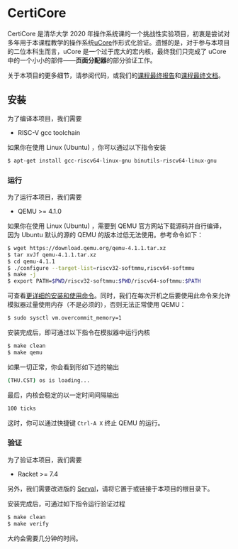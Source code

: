 # CertiCore

CertiCore 是清华大学 2020 年操作系统课的一个挑战性实验项目，初衷是尝试对多年用于本课程教学的操作系统[uCore](https://github.com/chyyuu/ucore_os_lab)作形式化验证。遗憾的是，对于参与本项目的二位本科生而言，uCore 是一个过于庞大的宏内核，最终我们只完成了 uCore 中的一个小小的部件——**页面分配器**的部分验证工作。

关于本项目的更多细节，请参阅代码，或我们的[课程最终报告](reports/最终报告.pdf)和[课程最终文档](reports/最终文档.pdf)。

## 安装

为了编译本项目，我们需要

* RISC-V gcc toolchain

如果你在使用 Linux (Ubuntu) ，你可以通过以下指令安装

```bash
$ apt-get install gcc-riscv64-linux-gnu binutils-riscv64-linux-gnu
```

### 运行

为了运行本项目，我们需要

* QEMU >= 4.1.0

如果你在使用 Linux (Ubuntu) ，需要到 QEMU 官方网站下载源码并自行编译，因为 Ubuntu 默认的源的 QEMU 的版本过低无法使用。参考命令如下：

```bash
$ wget https://download.qemu.org/qemu-4.1.1.tar.xz
$ tar xvJf qemu-4.1.1.tar.xz
$ cd qemu-4.1.1
$ ./configure --target-list=riscv32-softmmu,riscv64-softmmu
$ make -j
$ export PATH=$PWD/riscv32-softmmu:$PWD/riscv64-softmmu:$PATH
```

可查看[更详细的安装和使用命令](https://github.com/riscv/riscv-qemu/wiki)。同时，我们在每次开机之后要使用此命令来允许模拟器过量使用内存（不是必须的），否则无法正常使用 QEMU：

```bash
$ sudo sysctl vm.overcommit_memory=1
```

安装完成后，即可通过以下指令在模拟器中运行内核
```bash
$ make clean
$ make qemu
```

如果一切正常，你会看到形如下述的输出
```bash
(THU.CST) os is loading...
```
最后，内核会稳定的以一定时间间隔输出
```bash
100 ticks
```
这时，你可以通过快捷键 `Ctrl-A X` 终止 QEMU 的运行。

### 验证

为了验证本项目，我们需要

* Racket >= 7.4

另外，我们需要改进版的 [Serval](https://github.com/linusboyle/Serval)，请将它置于或链接于本项目的根目录下。

安装完成后，可通过如下指令运行验证过程
```bash
$ make clean
$ make verify
```
大约会需要几分钟的时间。